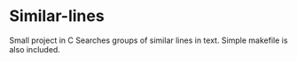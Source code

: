 # Similar-lines
Small project in C
Searches groups of similar lines in text. Simple makefile is also included.
